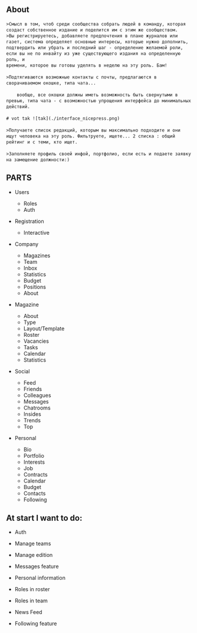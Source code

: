 ## About

    >Смысл в том, чтоб среди сообщества собрать людей в команду, которая создаст собственное издание и поделится им с этим же сообществом.
    >Вы регистрируетесь, добавляете предпочтения в плане журналов или газет, система определяет основные интересы, которые нужно дополнить, подтвердить или убрать и последний шаг - определение желаемой роли, если вы не по инвайту из уже существующего издания на определенную роль, и 
    времени, которое вы готовы уделять в неделю на эту роль. Бам!
    
    >Подтягиваются возможные контакты с почты, предлагаются в сворачиваемом окошке, типа чата...

        вообще, все окошки должны иметь возможность быть свернутыми в превью, типа чата - с возможностью упрощения интерфейса до минимальных действий.
 
    # vot tak ![tak](./interface_nicepress.png)

    >Получаете список редакций, которым вы максимально подходите и они ищут человека на эту роль. Фильтруете, ищете... 2 списка : общий рейтинг и с теми, кто ищет.

    >Заполняете профиль своей инфой, портфолио, если есть и подаете заявку на замещение должности:)


## PARTS 

- Users
    - Roles
    - Auth

- Registration
    - Interactive

- Company 
    - Magazines
    - Team
    - Inbox
    - Statistics
    - Budget
    - Positions
    - About

- Magazine
    - About
    - Type
    - Layout/Template
    - Roster
    - Vacancies
    - Tasks
    - Calendar
    - Statistics

- Social
    - Feed
    - Friends
    - Colleagues
    - Messages
    - Chatrooms
    - Insides
    - Trends
    - Top

- Personal
    - Bio
    - Portfolio
    - Interests
    - Job
    - Contracts
    - Calendar
    - Budget 
    - Contacts
    - Following


## At start I want to do:

- Auth
- Manage teams

- Manage edition
- Messages feature
- Personal information
- Roles in roster
- Roles in team
- News Feed
- Following feature